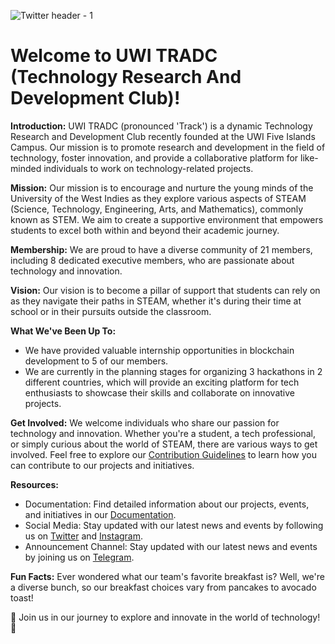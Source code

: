 ![Twitter header - 1](https://github.com/UWI-TRADC/.github/assets/93423666/f154114e-bbc9-410e-a145-23bb47d78cc3)
# Welcome to UWI TRADC (Technology Research And Development Club)!


**Introduction:**
UWI TRADC (pronounced 'Track') is a dynamic Technology Research and Development Club recently founded at the UWI Five Islands Campus. Our mission is to promote research and development in the field of technology, foster innovation, and provide a collaborative platform for like-minded individuals to work on technology-related projects.

**Mission:**
Our mission is to encourage and nurture the young minds of the University of the West Indies as they explore various aspects of STEAM (Science, Technology, Engineering, Arts, and Mathematics), commonly known as STEM. We aim to create a supportive environment that empowers students to excel both within and beyond their academic journey.

**Membership:**
We are proud to have a diverse community of 21 members, including 8 dedicated executive members, who are passionate about technology and innovation.

**Vision:**
Our vision is to become a pillar of support that students can rely on as they navigate their paths in STEAM, whether it's during their time at school or in their pursuits outside the classroom.

**What We've Been Up To:**
- We have provided valuable internship opportunities in blockchain development to 5 of our members.
- We are currently in the planning stages for organizing 3 hackathons in 2 different countries, which will provide an exciting platform for tech enthusiasts to showcase their skills and collaborate on innovative projects.

**Get Involved:**
We welcome individuals who share our passion for technology and innovation. Whether you're a student, a tech professional, or simply curious about the world of STEAM, there are various ways to get involved. Feel free to explore our [Contribution Guidelines](link-to-contribution-guidelines) to learn how you can contribute to our projects and initiatives.

**Resources:**
- Documentation: Find detailed information about our projects, events, and initiatives in our [Documentation](link-to-documentation).
- Social Media: Stay updated with our latest news and events by following us on [Twitter](link-to-twitter) and [Instagram](link-to-instagram).
- Announcement Channel: Stay updated with our latest news and events by joining us on [Telegram](https://t.me/tradc_announcer).

**Fun Facts:**
Ever wondered what our team's favorite breakfast is? Well, we're a diverse bunch, so our breakfast choices vary from pancakes to avocado toast!

🚀 Join us in our journey to explore and innovate in the world of technology! 🚀
